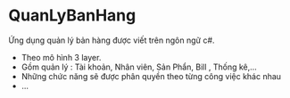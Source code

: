 # QuanLyBanHang
Ứng dụng quản lý bản hàng được viết trên ngôn ngữ c#.
- Theo mô hình 3 layer.
- Gồm quản lý : Tài khoản, Nhân viên, Sản Phẩn, Bill , Thống kê,...
- Những chức năng sẽ được phân quyền theo từng công việc khác nhau
- ...
